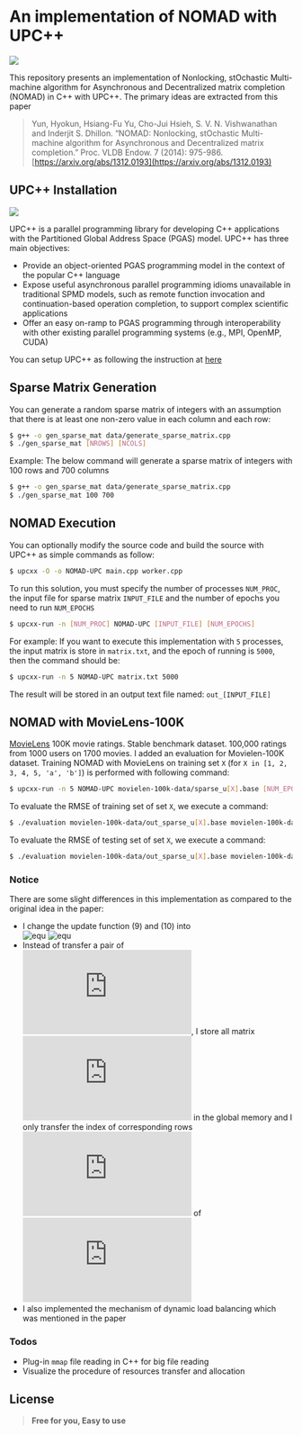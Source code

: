 

# An implementation of NOMAD with UPC++

[![](https://travis-ci.org/joemccann/dillinger.svg?branch=master)]()

This repository presents an implementation of Nonlocking, stOchastic Multi-machine algorithm for Asynchronous and Decentralized matrix completion (NOMAD) in C++ with UPC++. The primary ideas are extracted from this paper
> Yun, Hyokun, Hsiang-Fu Yu, Cho-Jui Hsieh, S. V. N. Vishwanathan and Inderjit S. Dhillon. “NOMAD: Nonlocking, stOchastic Multi-machine algorithm for Asynchronous and Decentralized matrix completion.” Proc. VLDB Endow. 7 (2014): 975-986.
> [https://arxiv.org/abs/1312.0193](https://arxiv.org/abs/1312.0193)


## UPC++ Installation 
[![](https://bitbucket-assetroot.s3.amazonaws.com/c/photos/2015/May/07/1791043611-5-upcxx-logo_avatar.png)](https://bitbucket.org/berkeleylab/upcxx/wiki/Home)

UPC++ is a parallel programming library for developing C++ applications with the Partitioned Global Address Space (PGAS) model. UPC++ has three main objectives:
+ Provide an object-oriented PGAS programming model in the context of the popular C++ language
+ Expose useful asynchronous parallel programming idioms unavailable in traditional SPMD models, such as remote function invocation and continuation-based operation completion, to support complex scientific applications
+ Offer an easy on-ramp to PGAS programming through interoperability with other existing parallel programming systems (e.g., MPI, OpenMP, CUDA)

You can setup UPC++ as following the instruction at [here](https://bitbucket.org/berkeleylab/upcxx/wiki/INSTALL)

## Sparse Matrix Generation
You can generate a random sparse matrix of integers with an assumption that there is at least one non-zero value in each column and each row:

```sh
$ g++ -o gen_sparse_mat data/generate_sparse_matrix.cpp
$ ./gen_sparse_mat [NROWS] [NCOLS]
```

Example: The below command will generate a sparse matrix of integers with 100 rows and 700 columns
```sh
$ g++ -o gen_sparse_mat data/generate_sparse_matrix.cpp
$ ./gen_sparse_mat 100 700
```

## NOMAD Execution
You can optionally modify the source code and build the source with UPC++ as simple commands as follow:
```sh
$ upcxx -O -o NOMAD-UPC main.cpp worker.cpp
```

To run this solution, you must specify the number of processes `NUM_PROC`, the input file for sparse matrix `INPUT_FILE` and the number of epochs you need to run `NUM_EPOCHS`
```sh
$ upcxx-run -n [NUM_PROC] NOMAD-UPC [INPUT_FILE] [NUM_EPOCHS]
```

For example: If you want to execute this implementation with `5` processes, the input matrix is store in `matrix.txt`, and the epoch of running is `5000`, then the command should be:
```sh
$ upcxx-run -n 5 NOMAD-UPC matrix.txt 5000 
```

The result will be stored in an output text file named: `out_[INPUT_FILE]`

## NOMAD with MovieLens-100K
[MovieLens](https://grouplens.org/datasets/movielens/) 100K movie ratings. Stable benchmark dataset. 100,000 ratings from 1000 users on 1700 movies. I added an evaluation for Movielen-100K dataset. Training NOMAD with MovieLens on training set `X` (for `X in [1, 2, 3, 4, 5, 'a', 'b']`) is performed with following command:

```sh
$ upcxx-run -n 5 NOMAD-UPC movielen-100k-data/sparse_u[X].base [NUM_EPOCHS] 
```

To evaluate the RMSE of training set of set `X`, we execute a command:

```sh
$ ./evaluation movielen-100k-data/out_sparse_u[X].base movielen-100k-data/sparse_u[X].base  
```

To evaluate the RMSE of testing set of set `X`, we execute a command:

```sh
$ ./evaluation movielen-100k-data/out_sparse_u[X].base movielen-100k-data/sparse_u[X].test  
```



### Notice
There are some slight differences in this implementation as compared to the original idea in the paper:
+ I change the update function (9) and (10) into    
  ![equ](https://latex.codecogs.com/gif.latex?w_{it}&space;\gets&space;w_{it}-s_t&space;[(w_{it}h_{jt}-A_{itjt})&space;h_{jt}+\lambda&space;\|\|w_{it}\|\|])    
  ![equ](https://latex.codecogs.com/gif.latex?h_{jt}&space;\gets&space;h_{jt}-s_t&space;[(w_{it}h_{jt}-A_{itjt})&space;w_{it}+\lambda&space;\|\|h_{jt}\|\|])
+ Instead of transfer a pair of ![equ](https://latex.codecogs.com/gif.latex?(j,h_j)), I store all matrix ![equ](https://latex.codecogs.com/gif.latex?H) in the global memory and I only transfer the index of corresponding rows ![equ](https://latex.codecogs.com/gif.latex?j) of ![equ](https://latex.codecogs.com/gif.latex?H)     
+ I also implemented the mechanism of dynamic load balancing which was mentioned in the paper



### Todos

 - Plug-in `mmap` file reading in C++ for big file reading
 - Visualize the procedure of resources transfer and allocation


License
----
> **Free for you, Easy to use**
